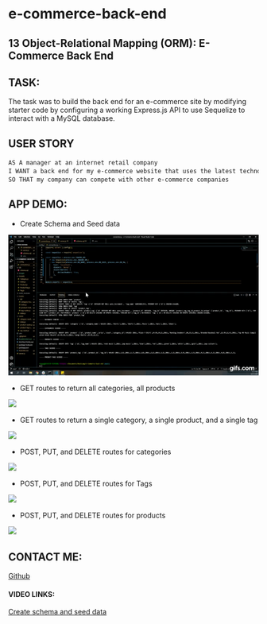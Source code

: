 # e-commerce-back-end
## 13 Object-Relational Mapping (ORM): E-Commerce Back End

## TASK: 
The task was to build the back end for an e-commerce site by modifying starter code by configuring a working Express.js API to use Sequelize to interact with a MySQL database.

## USER STORY

```md
AS A manager at an internet retail company
I WANT a back end for my e-commerce website that uses the latest technologies
SO THAT my company can compete with other e-commerce companies
```

## APP DEMO: 

- Create Schema and Seed data

![create schema and seed data](assets/createschema.gif)

- GET routes to return all categories, all products

![](images/demo-1.gif)

- GET routes to return a single category, a single product, and a single tag

![](images/demo-2.gif)

- POST, PUT, and DELETE routes for categories

![](images/demo-3.gif)

- POST, PUT, and DELETE routes for Tags

![](images/demo-4.gif)

- POST, PUT, and DELETE routes for products

![](images/demo-5.gif)







## CONTACT ME:
 [Github](https://github.com/bripap)  


#### VIDEO LINKS:
[Create schema and seed data](https://www.youtube.com/watch?v=Z6M2BJBfYtg)

